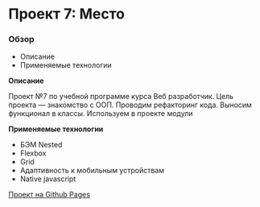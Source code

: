 # Проект 7: Место

### Обзор

* Описание
* Применяемые технологии

**Описание**

Проект №7 по учебной программе курса Веб разработчик.
Цель проекта — знакомство с ООП. Проводим рефакторинг кода. Выносим функционал в классы. Используем в проекте модули

**Применяемые технологии**

* БЭМ Nested
* Flexbox
* Grid
* Адаптивность к мобильным устройствам
* Native javascript

[Проект на Github Pages](https://enslit.github.io/mesto/)